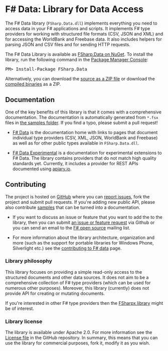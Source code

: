 F# Data: Library for Data Access
================================

The F# Data library (`FSharp.Data.dll`) implements everything you need to 
access data in your F# applications and scripts. It implements F# type 
providers for working with structured file formats (CSV, JSON and XML) 
and for accessing the WorldBank and Freebase data. It also includes helpers for parsing 
JSON and CSV files and for sending HTTP requests.

<div class="row">
  <div class="span1"></div>
  <div class="span6">
    <div class="well well-small" id="nuget">
      The F# Data Library is available as <a href="https://nuget.org/packages/FSharp.Data">FSharp.Data on NuGet</a>.
      To install the library, run the following command in the <a href="http://docs.nuget.org/docs/start-here/using-the-package-manager-console">Package Manager Console</a>:
      <pre>PM> Install-Package FSharp.Data</pre>
    </div>
  </div>
  <div class="span1"></div>
</div>

Alternatively, you can download the [source as a ZIP file][source] or download 
the [compiled binaries][compiled] as a ZIP.

Documentation
-------------
One of the key benefits of this library is that it comes with a comprehensive 
documentation. The documentation is automatically generated from `*.fsx` files in 
[the samples folder][samples]. If you find a typo, please submit a pull request!

 * [F# Data](fsharpdata.html) is the documentation home with links
   to pages that document individual type providers (CSV, XML, JSON, WorldBank and Freebase) 
   as well as for other public types available in `FSharp.Data.dll`.

 * [F# Data Experimental](experimental.html) is a documentation for 
   experimental extensions to F# Data. The library contains providers
   that do not match high quality standards yet. Currently, it includes a provider
   for REST APIs documented using [apiary.io](http://apiary.io).
 
Contributing
------------

The project is hosted on [GitHub][gh] where you can [report issues][issues], fork 
the project and submit pull requests. If you're adding new public API, please also 
contribute [samples][samples] that can be turned into a documentation.

 * If you want to discuss an issue or feature that you want to add the to the library,
   then you can submit [an issue or feature request][issues] via Github or you can 
   send an email to the [F# open source][fsharp-oss] mailing list.

 * For more information about the library architecture, organization and more
   (such as the support for portable libraries for Windows Phone, Silverlight etc.)
   see the [contributing to F# data](contributing.html) page.

### Library philosophy

This library focuses on providing a simple read-only access to the structured documents 
and other data sources. It does not aim to be a comprehensive collection of F# type providers 
(which can be used for numerous other purposes). Moreover, this library (currently) does not 
provide API for creating or mutating documents.

If you're interested in other F# type providers then the [FSharpx library][fsharpx] might be of interest.

### Library license

The library is available under Apache 2.0. For more information see the 
[License file][license] in the GitHub repository. In summary, this means that you can 
use the library for commercial purposes, fork it, modify it as you wish.



  [source]: https://github.com/fsharp/FSharp.Data/zipball/master
  [compiled]: https://github.com/fsharp/FSharp.Data/zipball/release
  [samples]: https://github.com/fsharp/FSharp.Data/tree/master/samples
  [gh]: https://github.com/fsharp/FSharp.Data
  [issues]: https://github.com/fsharp/FSharp.Data/issues
  [fsharpx]: https://github.com/fsharp/fsharpx
  [license]: https://github.com/fsharp/FSharp.Data/blob/master/LICENSE.md
  [fsharp-oss]: http://groups.google.com/group/fsharp-opensource
